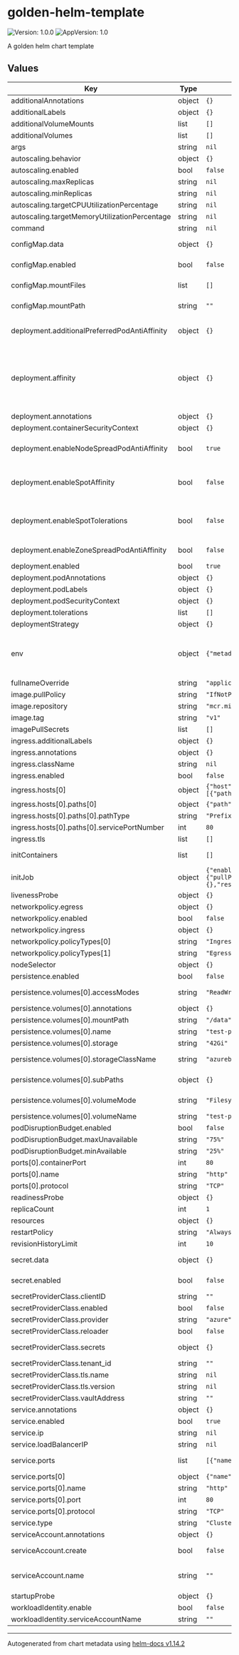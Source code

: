 # golden-helm-template

![Version: 1.0.0](https://img.shields.io/badge/Version-1.0.0-informational?style=flat-square) ![AppVersion: 1.0](https://img.shields.io/badge/AppVersion-1.0-informational?style=flat-square)

A golden helm chart template

## Values

| Key | Type | Default | Description |
|-----|------|---------|-------------|
| additionalAnnotations | object | `{}` | Global annotations |
| additionalLabels | object | `{}` | Global labels |
| additionalVolumeMounts | list | `[]` |  |
| additionalVolumes | list | `[]` |  |
| args | string | `nil` |  |
| autoscaling.behavior | object | `{}` |  |
| autoscaling.enabled | bool | `false` |  |
| autoscaling.maxReplicas | string | `nil` |  |
| autoscaling.minReplicas | string | `nil` |  |
| autoscaling.targetCPUUtilizationPercentage | string | `nil` |  |
| autoscaling.targetMemoryUtilizationPercentage | string | `nil` |  |
| command | string | `nil` |  |
| configMap.data | object | `{}` | The data for the ConfigMap. Both keys and values need to be strings. |
| configMap.enabled | bool | `false` | If a ConfigMap with configurable values should be created |
| configMap.mountFiles | list | `[]` | Mounting of individual keys in the ConfigMap as files |
| configMap.mountPath | string | `""` | If specified, the ConfigMap is mounted as a directory at this path |
| deployment.additionalPreferredPodAntiAffinity | object | `{}` | Additional preferredDuringSchedulingIgnoredDuringExecution podAntiAffinity terms |
| deployment.affinity | object | `{}` | Additional affinity terms. **Do not** specify PodAntiAffinities with preferredDuringSchedulingIgnoredDuringExecution here, these go to `additionalPreferredPodAntiAffinity`. All `requiredDuringScheduling` affinities need to be defined here. |
| deployment.annotations | object | `{}` | annotations to set for the Deployment |
| deployment.containerSecurityContext | object | `{}` |  |
| deployment.enableNodeSpreadPodAntiAffinity | bool | `true` | Enable an AntiAffinity between pods, spreading them across nodes if possible with a priority of 100. |
| deployment.enableSpotAffinity | bool | `false` | Enable Spot Node Pool affinity. In case you have Spot Node Pools deployed on your cluster, you might want to enable this in case you desire to restrict where you want your pods to be scheduled. |
| deployment.enableSpotTolerations | bool | `false` | Enable Spot Node Pool tolerations. In case you have Spot Node Pools deployed on your cluster, you must enable this in case you want your pods to be scheduled to those nodes. |
| deployment.enableZoneSpreadPodAntiAffinity | bool | `false` | Enable an AntiAffinity between pods, spreading them across zones if possible with a priority of 50. |
| deployment.enabled | bool | `true` |  |
| deployment.podAnnotations | object | `{}` | annotations to set for the Pods |
| deployment.podLabels | object | `{}` | labels to add to the Pods |
| deployment.podSecurityContext | object | `{}` |  |
| deployment.tolerations | list | `[]` | Tolerations to apply to deployments |
| deploymentStrategy | object | `{}` |  |
| env | object | `{"metadata":[],"variables":[]}` | To expose pod information in deployment ( reference - https://kubernetes.io/docs/tasks/inject-data-application/environment-variable-expose-pod-information/ ). |
| fullnameOverride | string | `"application"` |  |
| image.pullPolicy | string | `"IfNotPresent"` |  |
| image.repository | string | `"mcr.microsoft.com/azuredocs/aks-helloworld"` |  |
| image.tag | string | `"v1"` |  |
| imagePullSecrets | list | `[]` |  |
| ingress.additionalLabels | object | `{}` | Additional labels for the ingress resource |
| ingress.annotations | object | `{}` | Additional annotations for the ingress resource |
| ingress.className | string | `nil` | The ingressClassName for this Ingress resource |
| ingress.enabled | bool | `false` |  |
| ingress.hosts[0] | object | `{"host":"chart-example.local","paths":[{"path":"/","pathType":"Prefix","servicePortNumber":80}]}` | host name to listen to |
| ingress.hosts[0].paths[0] | object | `{"path":"/","pathType":"Prefix","servicePortNumber":80}` | URL path |
| ingress.hosts[0].paths[0].pathType | string | `"Prefix"` | Type of path for the ingress |
| ingress.hosts[0].paths[0].servicePortNumber | int | `80` | Name of the target port on the service |
| ingress.tls | list | `[]` |  |
| initContainers | list | `[]` | Pass in containers to run ahead of any new pod starting up |
| initJob | object | `{"enabled":false,"env":{"metadata":[],"variables":[]},"image":{"pullPolicy":"IfNotPresent","repository":"busybox","tag":"stable"},"podAnnotations":{},"resources":{}}` | Job (one-off container) to run ahead of helm install / upgrade |
| livenessProbe | object | `{}` | Configure a liveness probe for the pod |
| networkpolicy.egress | object | `{}` |  |
| networkpolicy.enabled | bool | `false` |  |
| networkpolicy.ingress | object | `{}` |  |
| networkpolicy.policyTypes[0] | string | `"Ingress"` |  |
| networkpolicy.policyTypes[1] | string | `"Egress"` |  |
| nodeSelector | object | `{}` |  |
| persistence.enabled | bool | `false` |  |
| persistence.volumes[0].accessModes | string | `"ReadWriteMany"` | Access Mode for the PVC which must match the PV |
| persistence.volumes[0].annotations | object | `{}` | Annotations to add to the PersistentVolumeClaim |
| persistence.volumes[0].mountPath | string | `"/data"` | Where the persistent volume is mounted. |
| persistence.volumes[0].name | string | `"test-pvc"` |  |
| persistence.volumes[0].storage | string | `"42Gi"` | Storage capacity, needs to match the PV capacity. |
| persistence.volumes[0].storageClassName | string | `"azureblob-fuse-standard"` | Set a storageClassName, needs to match the PV storageClassName. |
| persistence.volumes[0].subPaths | object | `{}` | Specify if mounting specific paths from volume, takes precedence over mountPath if non-empty |
| persistence.volumes[0].volumeMode | string | `"Filesystem"` | Set the volume mode, needs to match the PV volumeMode. |
| persistence.volumes[0].volumeName | string | `"test-pv"` | Point to the backing Persistent Volume |
| podDisruptionBudget.enabled | bool | `false` | Deploy a PodDisruptionBudget |
| podDisruptionBudget.maxUnavailable | string | `"75%"` | How many pods can be unvailable, maximum |
| podDisruptionBudget.minAvailable | string | `"25%"` | How many pods need to be available, minimum |
| ports[0].containerPort | int | `80` |  |
| ports[0].name | string | `"http"` |  |
| ports[0].protocol | string | `"TCP"` |  |
| readinessProbe | object | `{}` | Configure a readiness probe for the pod |
| replicaCount | int | `1` | number of replicas |
| resources | object | `{}` |  |
| restartPolicy | string | `"Always"` |  |
| revisionHistoryLimit | int | `10` | The number of old ReplicaSets to retain |
| secret.data | object | `{}` | The data for the ConfigMap. Both keys and values need to be strings. |
| secret.enabled | bool | `false` | If a Secret with configurable values should be created |
| secretProviderClass.clientID | string | `""` | Client ID of project user managed identity |
| secretProviderClass.enabled | bool | `false` |  |
| secretProviderClass.provider | string | `"azure"` |  |
| secretProviderClass.reloader | bool | `false` | If secrets should be reloaded on change |
| secretProviderClass.secrets | object | `{}` | The data for the SecretProviderClass. Both keys and values need to be strings. |
| secretProviderClass.tenant_id | string | `""` | Azure tenant id |
| secretProviderClass.tls.name | string | `nil` |  |
| secretProviderClass.tls.version | string | `nil` |  |
| secretProviderClass.vaultAddress | string | `""` | vaultAddress: <keyvault_name> |
| service.annotations | object | `{}` |  |
| service.enabled | bool | `true` |  |
| service.ip | string | `nil` |  |
| service.loadBalancerIP | string | `nil` |  |
| service.ports | list | `[{"name":"http","port":80,"protocol":"TCP","targetPort":"http"}]` | List of ports. If you override it, you will have to explicitly add the default again. |
| service.ports[0] | object | `{"name":"http","port":80,"protocol":"TCP","targetPort":"http"}` | Target port on the pod. |
| service.ports[0].name | string | `"http"` | Name of the port on the service. |
| service.ports[0].port | int | `80` | Port to use on the service. |
| service.ports[0].protocol | string | `"TCP"` | Protocol to use for the target port. |
| service.type | string | `"ClusterIP"` |  |
| serviceAccount.annotations | object | `{}` | Annotations to add to the service account |
| serviceAccount.create | bool | `false` | Specifies whether a service account should be created |
| serviceAccount.name | string | `""` | The name of the service account to use. If not set and create is true, a name is generated using the fullname template. |
| startupProbe | object | `{}` | Configure a startup probe for the pod |
| workloadIdentity.enable | bool | `false` |  |
| workloadIdentity.serviceAccountName | string | `""` |  |

----------------------------------------------
Autogenerated from chart metadata using [helm-docs v1.14.2](https://github.com/norwoodj/helm-docs/releases/v1.14.2)
